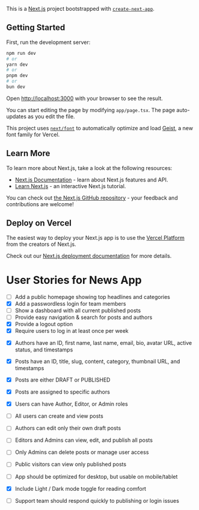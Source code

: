 This is a [Next.js](https://nextjs.org) project bootstrapped with [`create-next-app`](https://nextjs.org/docs/app/api-reference/cli/create-next-app).

## Getting Started

First, run the development server:

```bash
npm run dev
# or
yarn dev
# or
pnpm dev
# or
bun dev
```

Open [http://localhost:3000](http://localhost:3000) with your browser to see the result.

You can start editing the page by modifying `app/page.tsx`. The page auto-updates as you edit the file.

This project uses [`next/font`](https://nextjs.org/docs/app/building-your-application/optimizing/fonts) to automatically optimize and load [Geist](https://vercel.com/font), a new font family for Vercel.

## Learn More

To learn more about Next.js, take a look at the following resources:

- [Next.js Documentation](https://nextjs.org/docs) - learn about Next.js features and API.
- [Learn Next.js](https://nextjs.org/learn) - an interactive Next.js tutorial.

You can check out [the Next.js GitHub repository](https://github.com/vercel/next.js) - your feedback and contributions are welcome!

## Deploy on Vercel

The easiest way to deploy your Next.js app is to use the [Vercel Platform](https://vercel.com/new?utm_medium=default-template&filter=next.js&utm_source=create-next-app&utm_campaign=create-next-app-readme) from the creators of Next.js.

Check out our [Next.js deployment documentation](https://nextjs.org/docs/app/building-your-application/deploying) for more details.


# User Stories for News App 

<!-- - [ ] Replace current manual article tracking with a central system   -->
- [ ] Add a public homepage showing top headlines and categories  
- [x] Add a passwordless login for team members  
- [ ] Show a dashboard with all current published posts  
- [ ] Provide easy navigation & search for posts and authors  
- [x] Provide a logout option  
- [x] Require users to log in at least once per week  
<!-- - [ ] Allow instant removal of user access when needed   -->
- [x] Authors have an ID, first name, last name, email, bio, avatar URL, active status, and timestamps
- [x] Posts have an ID, title, slug, content, category, thumbnail URL, and timestamps  
- [x] Posts are either DRAFT or PUBLISHED  
- [x] Posts are assigned to specific authors  
- [x] Users can have Author, Editor, or Admin roles  
- [ ] All users can create and view posts  
- [ ] Authors can edit only their own draft posts  
- [ ] Editors and Admins can view, edit, and publish all posts  
- [ ] Only Admins can delete posts or manage user access  
- [ ] Public visitors can view only published posts  
- [ ] App should be optimized for desktop, but usable on mobile/tablet  
- [x] Include Light / Dark mode toggle for reading comfort  
- [ ] Support team should respond quickly to publishing or login issues  


